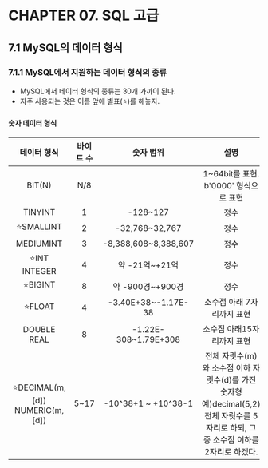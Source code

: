 

# CHAPTER 07. SQL 고급

## 7.1 MySQL의 데이터 형식

### 7.1.1 MySQL에서 지원하는 데이터 형식의 종류

* MySQL에서 데이터 형식의 종류는 30개 가까이 된다.
* 자주 사용되는 것은 이름 앞에 별표(⭐️)를 해놓자.

#### 숫자 데이터 형식

|             데이터 형식             | 바이트 수 |      숫자 범위       |                             설명                             |
| :---------------------------------: | :-------: | :------------------: | :----------------------------------------------------------: |
|               BIT(N)                |    N/8    |                      |            1~64bit를 표현. b'0000' 형식으로 표현             |
|               TINYINT               |     1     |       -128~127       |                             정수                             |
|              ⭐️SMALLINT              |     2     |    -32,768~32,767    |                             정수                             |
|              MEDIUMINT              |     3     | -8,388,608~8,388,607 |                             정수                             |
|          ⭐️INT<br />INTEGER          |     4     |    약 -21억~+21억    |                             정수                             |
|               ⭐️BIGINT               |     8     |   약 -900경~+900경   |                             정수                             |
|               ⭐️FLOAT                |     4     | -3.40E+38~-1.17E-38  |                  소수점 아래 7자리까지 표현                  |
|          DOUBLE<br />REAL           |     8     | -1.22E-308~1.79E+308 |                  소수점 아래15자리까지 표현                  |
| ⭐️DECIMAL(m,[d])<br />NUMERIC(m,[d]) |   5~17    | -10^38+1 ~ +10^38-1  | 전체 자릿수(m)와 소수점 이하 자릿수(d)를 가진 숫자형<br />예)decimal(5,2) 전체 자릿수를 5자리로 하되, 그 중 소수점 이하를 2자리로 하겠다. |



